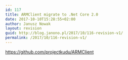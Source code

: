 ```yaml
---
id: 117
title: ARMClient migrate to .Net Core 2.0
date: 2017-10-10T15:28:55+02:00
author: Janusz Nowak
layout: revision
guid: http://blog.janono.pl/2017/10/116-revision-v1/
permalink: /2017/10/116-revision-v1/
---
```

https://github.com/projectkudu/ARMClient